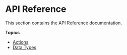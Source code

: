 # API Reference<a name="API_Reference"></a>

This section contains the API Reference documentation\. 

**Topics**
+ [Actions](API_Operations.md)
+ [Data Types](API_Types.md)